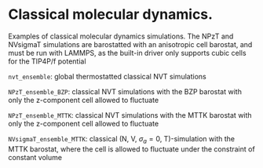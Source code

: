 Classical molecular dynamics. 
=============================

Examples of classical molecular dynamics simulations. 
The NPzT and NVsigmaT simulations are barostatted with an anisotropic cell barostat, and must be run with LAMMPS,
as the built-in driver only supports cubic cells for the TIP4P/f potential

`nvt_ensemble`: global thermostatted classical NVT simulations

`NPzT_ensemble_BZP`: classical NVT simulations with the BZP barostat with only the z-component cell allowed to fluctuate

`NPzT_ensemble_MTTK`: classical NVT simulations with the MTTK barostat with only the z-component cell allowed to fluctuate

`NVsigmaT_ensemble_MTTK`: classical (N, V, $\sigma_a = 0$, T)-simulation with the MTTK barostat, where the cell is allowed to fluctuate under the constraint of constant volume